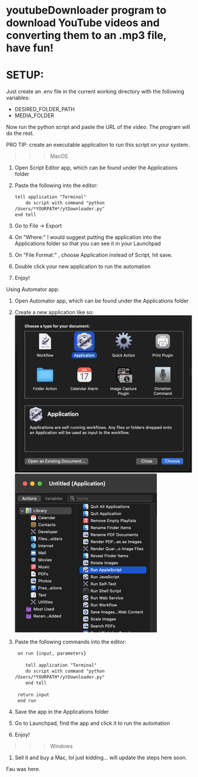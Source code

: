 # youtubeDownloader program to download YouTube videos and converting them to an .mp3 file, have fun!

# SETUP:
Just create an .env file in the current working directory with the following variables:
- DESIRED_FOLDER_PATH
- MEDIA_FOLDER

Now run the python script and paste the URL of the video. The program will do the rest.

PRO TIP: create an executable application to run this script on your system.

>>> MacOS

1. Open Script Editor app, which can be found under the Applications folder

2. Paste the following into the editor:

       tell application "Terminal"
           do script with command "python /Users/*YOURPATH*/ytDownloader.py"
       end tell

4. Go to File -> Export

5. On "Where:" I would suggest putting the application into the Applications folder so that you can see it in your Launchpad

6. On "File Format:" , choose Application instead of Script, hit save.

7. Double click your new application to run the automation

8. Enjoy!

Using Automator app:

1. Open Automator app, which can be found under the Applications folder

2. Create a new application like so:
![Alt text](image.png)
![Alt text](image-1.png)

3. Paste the following commands into the editor:

        on run {input, parameters}
	
           tell application "Terminal"
	       do script with command "python /Users/*YOURPATH*/ytDownloader.py"
           end tell
	
	    return input
        end run

5. Save the app in the Applications folder

7. Go to Launchpad, find the app and click it to run the automation

8. Enjoy!


>>> Windows

1. Sell it and buy a Mac, lol just kidding... will update the steps here soon.




Fau was here.
